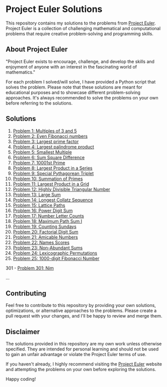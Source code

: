 # Project Euler Solutions

This repository contains my solutions to the problems from [Project Euler](https://projecteuler.net/). Project Euler is a collection of challenging mathematical and computational problems that require creative problem-solving and programming skills.

## About Project Euler

"Project Euler exists to encourage, challenge, and develop the skills and enjoyment of anyone with an interest in the fascinating world of mathematics."

For each problem I solved/will solve, I have provided a Python script that solves the problem. Please note that these solutions are meant for educational purposes and to showcase different problem-solving approaches. It's always recommended to solve the problems on your own before referring to the solutions.

## Solutions

1. [Problem 1: Multiples of 3 and 5](./scripts/p001.py)
2. [Problem 2: Even Fibonacci numbers](./scripts/p002.py)
3. [Problem 3: Largest prime factor](./scripts/p003.py)
4. [Problem 4: Largest palindrome product](./scripts/p004.py)
5. [Problem 5: Smallest Multiple](./scripts/p005.py)
6. [Problem 6: Sum Square Difference](./scripts/p006.py)
7. [Problem 7: 10001st Prime](./scripts/p007.py)
8. [Problem 8: Largest Product in a Series](./scripts/p008.py)
9. [Problem 9: Special Pythagorean Triplet](./scripts/p009.py)
10. [Problem 10: Summation of Primes](./scripts/p010.py)
11. [Problem 11: Largest Product in a Grid](./scripts/p011.py)
12. [Problem 12: Highly Divisible Triangular Number](./scripts/p012.py)
13. [Problem 13: Large Sum](./scripts/p013.py)
14. [Problem 14: Longest Collatz Sequence](./scripts/p014.py)
15. [Problem 15: Lattice Paths](./scripts/p015.py)
16. [Problem 16: Power Digit Sum](./scripts/p016.py)
17. [Problem 17: Number Letter Counts](./scripts/p017.py)
18. [Problem 18: Maximum Path Sum I](./scripts/p018.py)
19. [Problem 19: Counting Sundays](./scripts/p019.py)
20. [Problem 20: Factorial Digit Sum](./scripts/p020.py)
21. [Problem 21: Amicable Numbers](./scripts/p021.py)
22. [Problem 22: Names Scores](./scripts/p022.py)
23. [Problem 23: Non-Abundant Sums](./scripts/p023.py)
24. [Problem 24: Lexicographic Permutations](./scripts/p024.py)
25. [Problem 25: 1000-digit Fibonacci Number](./scripts/p025.py)

301 -  [Problem 301: Nim](./scripts/p301.py)

...

## Contributing

Feel free to contribute to this repository by providing your own solutions, optimizations, or alternative approaches to the problems. Please create a pull request with your changes, and I'll be happy to review and merge them.

## Disclaimer

The solutions provided in this repository are my own work unless otherwise specified. They are intended for personal learning and should not be used to gain an unfair advantage or violate the Project Euler terms of use.

If you haven't already, I highly recommend visiting the [Project Euler](https://projecteuler.net/) website and attempting the problems on your own before exploring the solutions.

Happy coding!
